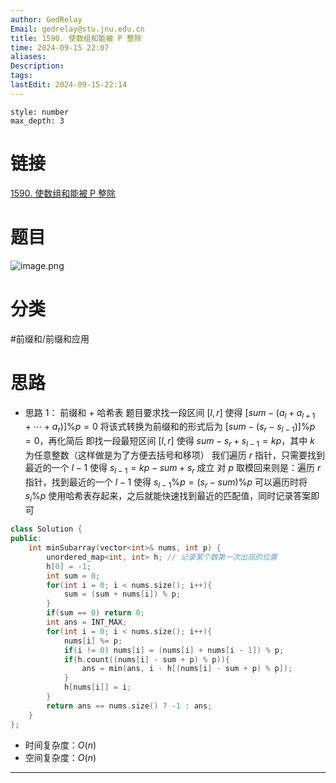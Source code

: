 ```yaml
---
author: GedRelay
Email: gedrelay@stu.jnu.edu.cn
title: 1590. 使数组和能被 P 整除
time: 2024-09-15 22:07
aliases: 
Description: 
tags: 
lastEdit: 2024-09-15-22:14
---
```


```toc
style: number
max_depth: 3
```

# 链接
[1590. 使数组和能被 P 整除](https://leetcode.cn/problems/make-sum-divisible-by-p/) 

# 题目
![image.png](https://ged-pic-bed.oss-cn-guangzhou.aliyuncs.com/img/202409152208471.png)


# 分类
#前缀和/前缀和应用 

# 思路
- 思路 1：
前缀和 + 哈希表
题目要求找一段区间 ${\left[ l,r \right]  }$ 使得 ${\left[ sum-\left( a_{l} + a_{l+1} +\cdots +a_{r} \right)  \right] \%p=0 }$ 
将该式转换为前缀和的形式后为 ${\left[ sum-\left( s_{r} -s_{l-1}  \right)  \right] \%p=0 }$，再化简后
即找一段最短区间 ${\left[ l,r \right]  }$ 使得 ${sum-s_{r} +s_{l-1} =kp }$，其中 ${k }$ 为任意整数（这样做是为了方便去括号和移项）
我们遍历 ${r }$ 指针，只需要找到最近的一个 ${l-1 }$ 使得 ${s_{l-1} =kp-sum +s_{r} }$ 成立
对 ${p }$ 取模回来则是：遍历 ${r }$ 指针，找到最近的一个 ${l-1 }$ 使得 ${s_{l-1} \%p=\left( s_{r} -sum \right) \%p }$ 
可以遍历时将 ${s_{i} \%p }$ 使用哈希表存起来，之后就能快速找到最近的匹配值，同时记录答案即可


```cpp
class Solution {
public:
    int minSubarray(vector<int>& nums, int p) {
        unordered_map<int, int> h; // 记录某个数第一次出现的位置
        h[0] = -1;
        int sum = 0;
        for(int i = 0; i < nums.size(); i++){
            sum = (sum + nums[i]) % p;
        }
        if(sum == 0) return 0;
        int ans = INT_MAX;
        for(int i = 0; i < nums.size(); i++){
            nums[i] %= p;
            if(i != 0) nums[i] = (nums[i] + nums[i - 1]) % p;
            if(h.count((nums[i] - sum + p) % p)){
                ans = min(ans, i - h[(nums[i] - sum + p) % p]);
            }
            h[nums[i]] = i;
        }
        return ans == nums.size() ? -1 : ans;
    }
};
```


- 时间复杂度：${O\left( n \right)  }$ 
- 空间复杂度：${O\left( n \right)  }$ 


---

